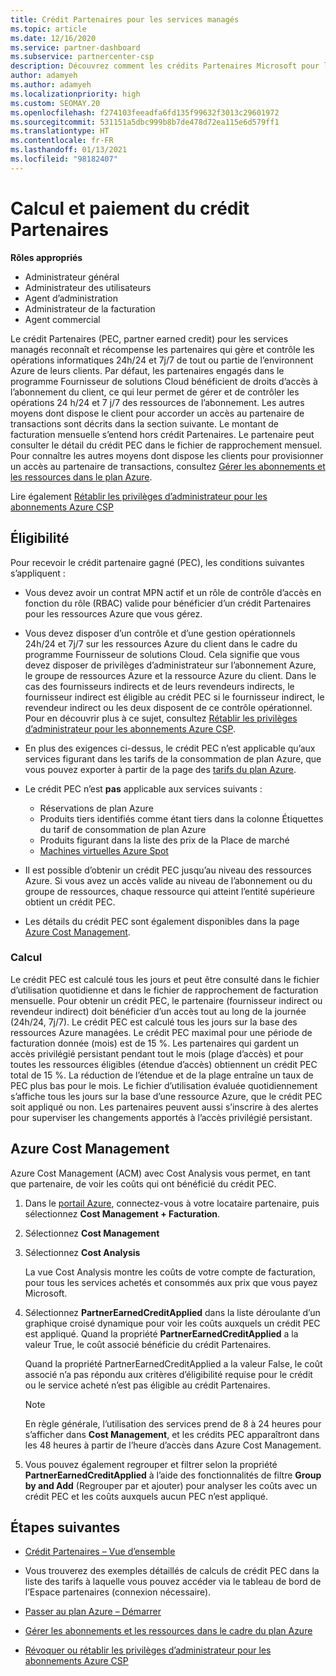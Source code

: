 ```yaml
---
title: Crédit Partenaires pour les services managés
ms.topic: article
ms.date: 12/16/2020
ms.service: partner-dashboard
ms.subservice: partnercenter-csp
description: Découvrez comment les crédits Partenaires Microsoft pour les services managés sont calculés et payés, et comment vérifier que vous êtes éligible.
author: adamyeh
ms.author: adamyeh
ms.localizationpriority: high
ms.custom: SEOMAY.20
ms.openlocfilehash: f274103feeadfa6fd135f99632f3013c29601972
ms.sourcegitcommit: 531151a5dbc999b8b7de478d72ea115e6d579ff1
ms.translationtype: HT
ms.contentlocale: fr-FR
ms.lasthandoff: 01/13/2021
ms.locfileid: "98182407"
---
```

# <a name="how-the-partner-earned-credit-is-calculated-and-paid"></a>Calcul et paiement du crédit Partenaires

**Rôles appropriés**

- Administrateur général
- Administrateur des utilisateurs
- Agent d’administration
- Administrateur de la facturation
- Agent commercial

Le crédit Partenaires (PEC, partner earned credit) pour les services managés reconnaît et récompense les partenaires qui gère et contrôle les opérations informatiques 24h/24 et 7j/7 de tout ou partie de l’environnent Azure de leurs clients. Par défaut, les partenaires engagés dans le programme Fournisseur de solutions Cloud bénéficient de droits d’accès à l’abonnement du client, ce qui leur permet de gérer et de contrôler les opérations 24 h/24 et 7 j/7 des ressources de l’abonnement. Les autres moyens dont dispose le client pour accorder un accès au partenaire de transactions sont décrits dans la section suivante. Le montant de facturation mensuelle s’entend hors crédit Partenaires. Le partenaire peut consulter le détail du crédit PEC dans le fichier de rapprochement mensuel. Pour connaître les autres moyens dont dispose les clients pour provisionner un accès au partenaire de transactions, consultez [Gérer les abonnements et les ressources dans le plan Azure](azure-plan-manage.md).

Lire également [Rétablir les privilèges d’administrateur pour les abonnements Azure CSP](revoke-reinstate-csp.md)

## <a name="eligibility"></a>Éligibilité

Pour recevoir le crédit partenaire gagné (PEC), les conditions suivantes s’appliquent : 

- Vous devez avoir un contrat MPN actif et un rôle de contrôle d’accès en fonction du rôle (RBAC) valide pour bénéficier d’un crédit Partenaires pour les ressources Azure que vous gérez.

- Vous devez disposer d’un contrôle et d’une gestion opérationnels 24h/24 et 7j/7 sur les ressources Azure du client dans le cadre du programme Fournisseur de solutions Cloud. Cela signifie que vous devez disposer de privilèges d’administrateur sur l’abonnement Azure, le groupe de ressources Azure et la ressource Azure du client. Dans le cas des fournisseurs indirects et de leurs revendeurs indirects, le fournisseur indirect est éligible au crédit PEC si le fournisseur indirect, le revendeur indirect ou les deux disposent de ce contrôle opérationnel. Pour en découvrir plus à ce sujet, consultez [Rétablir les privilèges d’administrateur pour les abonnements Azure CSP](./revoke-reinstate-csp.md).

- En plus des exigences ci-dessus, le crédit PEC n’est applicable qu’aux services figurant dans les tarifs de la consommation de plan Azure, que vous pouvez exporter à partir de la page des [tarifs du plan Azure](https://partner.microsoft.com/commerce/sales).

- Le crédit PEC n’est **pas** applicable aux services suivants :
    - Réservations de plan Azure
    - Produits tiers identifiés comme étant tiers dans la colonne Étiquettes du tarif de consommation de plan Azure
    - Produits figurant dans la liste des prix de la Place de marché
    - [Machines virtuelles Azure Spot](https://partner.microsoft.com/resources/collection/azure-spot-in-csp#/)

- Il est possible d’obtenir un crédit PEC jusqu’au niveau des ressources Azure. Si vous avez un accès valide au niveau de l’abonnement ou du groupe de ressources, chaque ressource qui atteint l’entité supérieure obtient un crédit PEC.

- Les détails du crédit PEC sont également disponibles dans la page [Azure Cost Management](/azure/cost-management-billing/costs/get-started-partners).

### <a name="calculation"></a>Calcul

Le crédit PEC est calculé tous les jours et peut être consulté dans le fichier d’utilisation quotidienne et dans le fichier de rapprochement de facturation mensuelle. Pour obtenir un crédit PEC, le partenaire (fournisseur indirect ou revendeur indirect) doit bénéficier d’un accès tout au long de la journée (24h/24, 7j/7). Le crédit PEC est calculé tous les jours sur la base des ressources Azure managées. Le crédit PEC maximal pour une période de facturation donnée (mois) est de 15 %. Les partenaires qui gardent un accès privilégié persistant pendant tout le mois (plage d’accès) et pour toutes les ressources éligibles (étendue d’accès) obtiennent un crédit PEC total de 15 %. La réduction de l’étendue et de la plage entraîne un taux de PEC plus bas pour le mois. Le fichier d’utilisation évaluée quotidiennement s’affiche tous les jours sur la base d’une ressource Azure, que le crédit PEC soit appliqué ou non. Les partenaires peuvent aussi s’inscrire à des alertes pour superviser les changements apportés à l’accès privilégié persistant.

## <a name="azure-cost-management"></a>Azure Cost Management

Azure Cost Management (ACM) avec Cost Analysis vous permet, en tant que partenaire, de voir les coûts qui ont bénéficié du crédit PEC.  

1. Dans le [portail Azure](https://portal.azure.com), connectez-vous à votre locataire partenaire, puis sélectionnez **Cost Management + Facturation**.

2. Sélectionnez **Cost Management**

3. Sélectionnez **Cost Analysis**

   La vue Cost Analysis montre les coûts de votre compte de facturation, pour tous les services achetés et consommés aux prix que vous payez Microsoft.

4. Sélectionnez **PartnerEarnedCreditApplied** dans la liste déroulante d’un graphique croisé dynamique pour voir les coûts auxquels un crédit PEC est appliqué. Quand la propriété **PartnerEarnedCreditApplied** a la valeur True, le coût associé bénéficie du crédit Partenaires. 

   Quand la propriété PartnerEarnedCreditApplied a la valeur False, le coût associé n’a pas répondu aux critères d’éligibilité requise pour le crédit ou le service acheté n’est pas éligible au crédit Partenaires.

   >[!NOTE] 
   >En règle générale, l’utilisation des services prend de 8 à 24 heures pour s’afficher dans **Cost Management**, et les crédits PEC apparaîtront dans les 48 heures à partir de l’heure d’accès dans Azure Cost Management.

5. Vous pouvez également regrouper et filtrer selon la propriété **PartnerEarnedCreditApplied** à l’aide des fonctionnalités de filtre **Group by and Add** (Regrouper par et ajouter) pour analyser les coûts avec un crédit PEC et les coûts auxquels aucun PEC n’est appliqué.

## <a name="next-steps"></a>Étapes suivantes

- [Crédit Partenaires – Vue d’ensemble](partner-earned-credit.md)

- Vous trouverez des exemples détaillés de calculs de crédit PEC dans la liste des tarifs à laquelle vous pouvez accéder via le tableau de bord de l’Espace partenaires (connexion nécessaire).

- [Passer au plan Azure – Démarrer](azure-plan-get-started.md)

- [Gérer les abonnements et les ressources dans le cadre du plan Azure](azure-plan-manage.md)

- [Révoquer ou rétablir les privilèges d’administrateur pour les abonnements Azure CSP](revoke-reinstate-csp.md)